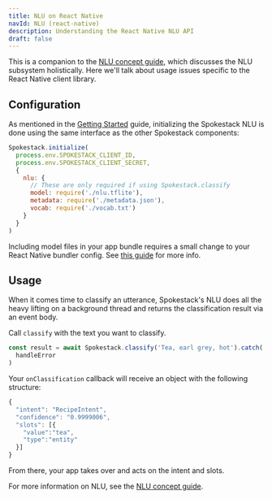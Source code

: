 ```yaml
---
title: NLU on React Native
navId: NLU (react-native)
description: Understanding the React Native NLU API
draft: false
---
```


This is a companion to the [NLU concept guide](/docs/concepts/nlu), which discusses the NLU subsystem holistically. Here we'll talk about usage issues specific to the React Native client library.

## Configuration

As mentioned in the [Getting Started](getting-started) guide, initializing the Spokestack NLU is done using the same interface as the other Spokestack components:

```javascript
Spokestack.initialize(
  process.env.SPOKESTACK_CLIENT_ID,
  process.env.SPOKESTACK_CLIENT_SECRET,
  {
    nlu: {
      // These are only required if using Spokestack.classify
      model: require('./nlu.tflite'),
      metadata: require('./metadata.json'),
      vocab: require('./vocab.txt')
    }
  }
)
```

Including model files in your app bundle requires a small change to your React Native bundler config. See [this guide](/docs/react-native/require-models) for more info.

## Usage

When it comes time to classify an utterance, Spokestack's NLU does all the heavy lifting on a background thread and returns the classification result via an event body.

Call `classify` with the text you want to classify.

```javascript
const result = await Spokestack.classify('Tea, earl grey, hot').catch(
  handleError
)
```

Your `onClassification` callback will receive an object with the following structure:

```javascript
{
  "intent": "RecipeIntent",
  "confidence": "0.9999006",
  "slots": [{
    "value":"tea",
    "type":"entity"
  }]
}
```

From there, your app takes over and acts on the intent and slots.

For more information on NLU, see the [NLU concept guide](/docs/concepts/nlu).
